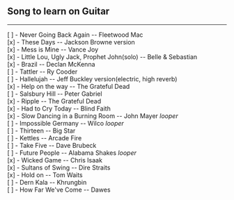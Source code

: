 ## Song to learn on Guitar
---
[ ] - Never Going Back Again -- Fleetwood Mac  
[x] - These Days -- Jackson Browne version  
[x] - Mess is Mine -- Vance Joy  
[x] - Little Lou, Ugly Jack, Prophet John(solo) -- Belle & Sebastian  
[x] - Brazil -- Declan McKenna  
[ ] - Tattler -- Ry Cooder  
[ ] - Hallelujah -- Jeff Buckley version(electric, high reverb)  
[x] - Help on the way -- The Grateful Dead  
[ ] - Salsbury Hill -- Peter Gabriel  
[x] - Ripple -- The Grateful Dead  
[x] - Had to Cry Today -- Blind Faith  
[x] - Slow Dancing in a Burning Room -- John Mayer *looper*  
[ ] - Impossible Germany -- Wilco *looper*  
[ ] - Thirteen -- Big Star  
[ ] - Kettles -- Arcade Fire  
[ ] - Take Five -- Dave Brubeck  
[ ] - Future People -- Alabama Shakes *looper*  
[x] - Wicked Game -- Chris Isaak  
[x] - Sultans of Swing -- Dire Straits  
[x] - Hold on -- Tom Waits  
[ ] - Dern Kala -- Khrungbin  
[ ] - How Far We've Come -- Dawes  